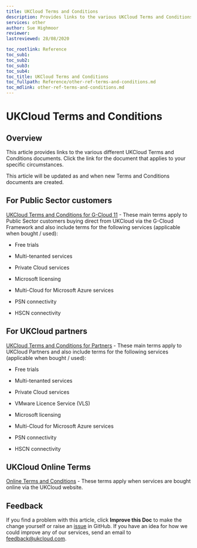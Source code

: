 ```yaml
---
title: UKCloud Terms and Conditions
description: Provides links to the various UKCloud Terms and Conditions documents
services: other
author: Sue Highmoor
reviewer: 
lastreviewed: 28/08/2020

toc_rootlink: Reference
toc_sub1: 
toc_sub2:
toc_sub3:
toc_sub4:
toc_title: UKCloud Terms and Conditions
toc_fullpath: Reference/other-ref-terms-and-conditions.md
toc_mdlink: other-ref-terms-and-conditions.md
---
```


# UKCloud Terms and Conditions

## Overview

This article provides links to the various different UKCloud Terms and Conditions documents. Click the link for the document that applies to your specific circumstances.

This article will be updated as and when new Terms and Conditions documents are created.

## For Public Sector customers

[UKCloud Terms and Conditions for G-Cloud 11](other-ref-terms-and-conditions-g11.md) - These main terms apply to Public Sector customers buying direct from UKCloud via the G-Cloud Framework and also include terms for the following services (applicable when bought / used):

- Free trials

- Multi-tenanted services

- Private Cloud services

- Microsoft licensing

- Multi-Cloud for Microsoft Azure services

- PSN connectivity

- HSCN connectivity

## For UKCloud partners

[UKCloud Terms and Conditions for Partners](other-ref-terms-and-conditions-partners.md) - These main terms apply to UKCloud Partners and also include terms for the following services (applicable when bought / used):

- Free trials

- Multi-tenanted services

- Private Cloud services

- VMware Licence Service (VLS)

- Microsoft licensing

- Multi-Cloud for Microsoft Azure services

- PSN connectivity

- HSCN connectivity

## UKCloud Online Terms

[Online Terms and Conditions](https://ukcloud.com/onlinetermsandconditions/) - These terms apply when services are bought online via the UKCloud website.

## Feedback

If you find a problem with this article, click **Improve this Doc** to make the change yourself or raise an [issue](https://github.com/UKCloud/documentation/issues) in GitHub. If you have an idea for how we could improve any of our services, send an email to <feedback@ukcloud.com>.

